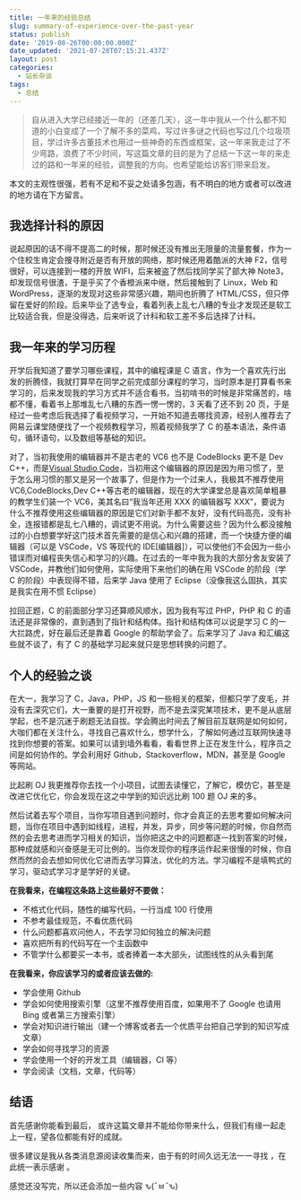 ```yaml
---
title: 一年来的经验总结
slug: summary-of-experience-over-the-past-year
status: publish
date: '2019-08-26T00:00:00.000Z'
date_updated: '2021-07-28T07:15:21.437Z'
layout: post
categories:
  - 站长杂谈
tags:
  - 总结
---
```

> 自从进入大学已经接近一年的（还差几天），这一年中我从一个什么都不知道的小白变成了一个了解不多的菜鸡，写过许多谜之代码也写过几个垃圾项目，学过许多古董技术也用过一些神奇的东西或框架，这一年来我走过了不少弯路，浪费了不少时间，写这篇文章的目的是为了总结一下这一年的来走过的路和一年来的经验，调整我的方向。也希望能给访客们带来启发。

本文的主观性很强，若有不足和不妥之处请多包涵，有不明白的地方或者可以改进的地方请在下方留言。

## 我选择计科的原因

说起原因的话不得不提高二的时候，那时候还没有推出无限量的流量套餐，作为一个住校生肯定会搜寻附近是否有开放的网络，那时候还用着酷派的大神 F2，信号很好，可以连接到一楼的开放 WIFI，后来被盗了然后找同学买了部大神 Note3，却发现信号很渣，于是乎买了个香橙派来中继，然后接触到了 Linux，Web 和 WordPress，逐渐的发现对这些非常感兴趣，期间也折腾了 HTML/CSS，但只停留在爱好的阶段。后来毕业了选专业，看着列表上乱七八糟的专业才发现还是软工比较适合我，但是没得选，后来听说了计科和软工差不多后选择了计科。

## 我一年来的学习历程

开学后我知道了要学习哪些课程，其中的编程课是 C 语言，作为一个喜欢先行出发的折腾怪，我就打算早在同学之前完成部分课程的学习，当时原本是打算看书来学习的，后来发现我的学习方式并不适合看书，当初啃书的时候是非常痛苦的，啥都不懂，看着书上那堆乱七八糟的东西一愣一愣的，3 天看了还不到 20 页，于是经过一些考虑后我选择了看视频学习，一开始不知道去哪找资源，经别人推荐去了网易云课堂随便找了一个视频教程学习，照着视频我学了 C 的基本语法，条件语句，循环语句，以及数组等基础的知识。

对了，当初我使用的编辑器并不是古老的 VC6 也不是 CodeBlocks 更不是 Dev C++，而是[Visual Studio Code](https://code.visualstudio.com/)，当初用这个编辑器的原因是因为用习惯了，至于怎么用习惯的那又是另一个故事了，但是作为一个过来人，我极其不推荐使用 VC6,CodeBlocks,Dev C++等古老的编辑器，现在的大学课堂总是喜欢简单粗暴的教学生们装一个 VC6，美其名曰“我当年还用 XXX 的编辑器写 XXX”，要说为什么不推荐使用这些编辑器的原因是它们对新手都不友好，没有代码高亮，没有补全，连报错都是乱七八糟的，调试更不用说。为什么需要这些？因为什么都没接触过的小白想要学好这门技术首先需要的是信心和兴趣的搭建，而一个快捷方便的编辑器（可以是 VSCode，VS 等现代的 IDE\[编辑器\]），可以使他们不会因为一些小错误而对编程丧失信心和学习的兴趣。在过去的一年中我为我的大部分舍友安装了 VSCode，并教他们如何使用，实际使用下来他们的确在用 VSCode 的阶段（学 C 的阶段）中表现得不错，后来学 Java 使用了 Eclipse（没像我这么固执，其实是我实在用不惯 Eclipse）

拉回正题，C 的前面部分学习还算顺风顺水，因为我有写过 PHP，PHP 和 C 的语法还是非常像的，直到遇到了指针和结构体。指针和结构体可以说是学习 C 的一大拦路虎，好在最后还是靠着 Google 的帮助学会了。后来学习了 Java 和汇编这些就不谈了，有了 C 的基础学习起来就只是思想转换的问题了。

## 个人的经验之谈

在大一，我学习了 C，Java，PHP，JS 和一些相关的框架，但都只学了皮毛，并没有去深究它们，大一重要的是打开视野，而不是去深究某项技术，更不是从底层学起，也不是沉迷于刷题无法自拔。学会腾出时间去了解目前互联网是如何如何，大咖们都在关注什么，寻找自己喜欢什么，想学什么，了解如何通过互联网快速寻找到你想要的答案。如果可以请到墙外看看，看看世界上正在发生什么，程序员之间是如何协作的。学会利用好 Github，Stackoverflow，MDN，甚至是 Google 等网站。

比起刷 OJ 我更推荐你去找一个小项目，试图去读懂它，了解它，模仿它，甚至是改进它优化它，你会发现在这之中学到的知识远比刷 100 题 OJ 来的多。

然后试着去写个项目，当你写项目遇到问题时，你才会真正的去思考要如何解决问题，当你在项目中遇到如线程，进程，并发，异步，同步等问题的时候，你自然而然的会去思考进而学习相关的知识，当你把这之中的问题都逐一找到答案的时候，那种成就感和兴奋感是无可比例的。当你发现你的程序运作起来很慢的时候，你自然而然的会去想如何优化它进而去学习算法，优化的方法。学习编程不是填鸭式的学习，驱动式学习才是学好的关键。

**在我看来，在编程这条路上这些最好不要做：**

- 不格式化代码，随性的编写代码，一行当成 100 行使用
- 不参考最佳规范，不看优质代码
- 什么问题都喜欢问他人，不去学习如何独立的解决问题
- 喜欢把所有的代码写在一个主函数中
- 不管学什么都要买一本书，或者捧着一本大部头，试图线性的从头看到尾

**在我看来，你应该学习的或者应该去做的:**

- 学会使用 Github
- 学会如何使用搜索引擎（这里不推荐使用百度，如果用不了 Google 也请用 Bing 或者第三方搜索引擎）
- 学会对知识进行输出（建一个博客或者去一个优质平台把自己学到的知识写成文章）
- 学会如何寻找学习的资源
- 学会使用一个好的开发工具（编辑器，CI 等）
- 学会阅读（文档，文章，代码等）

## 结语

首先感谢你能看到最后， 或许这篇文章并不能给你带来什么，但我们有缘一起走上一程，望各位都能有好的成就。

很多建议是我从各类消息源阅读收集而来，由于有的时间久远无法一一寻找 ，在此统一表示感谢 。

感觉还没写完，所以还会添加一些内容 ԅ(¯ㅂ¯ԅ)

